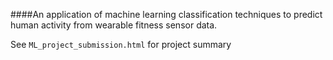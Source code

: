 ####An application of machine learning classification techniques to predict human activity from wearable fitness sensor data.

See `ML_project_submission.html` for project summary
